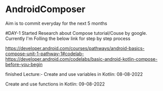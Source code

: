 # AndroidComposer
Aim is to commit everyday for the next 5 months


#DAY-1
Started Research about Compose tutorial/Couse by google.
Currently I'm Folling the below link for step by step process

https://developer.android.com/courses/pathways/android-basics-compose-unit-1-pathway-1#codelab-https://developer.android.com/codelabs/basic-android-kotlin-compose-before-you-begin

finished Lecture:-
Create and use variables in Kotlin: 08-08-2022


Create and use functions in Kotlin: 09-08-2022
